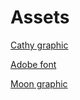 # Assets

[ Cathy graphic ](https://ron-magnes.pixels.com/)

[ Adobe font ](https://fonts.adobe.com/fonts/madre-script)

[ Moon graphic ](https://www.rawpixel.com/image/2024500/basic-geometric-shape-png)
